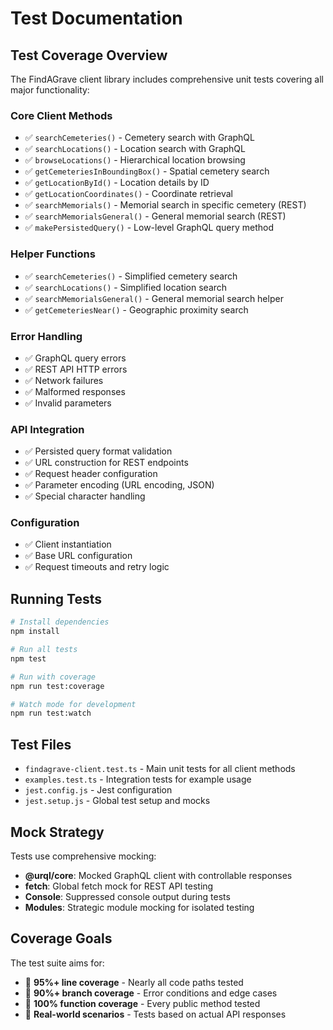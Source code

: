 # Test Documentation

## Test Coverage Overview

The FindAGrave client library includes comprehensive unit tests covering all major functionality:

### Core Client Methods

- ✅ `searchCemeteries()` - Cemetery search with GraphQL
- ✅ `searchLocations()` - Location search with GraphQL
- ✅ `browseLocations()` - Hierarchical location browsing
- ✅ `getCemeteriesInBoundingBox()` - Spatial cemetery search
- ✅ `getLocationById()` - Location details by ID
- ✅ `getLocationCoordinates()` - Coordinate retrieval
- ✅ `searchMemorials()` - Memorial search in specific cemetery (REST)
- ✅ `searchMemorialsGeneral()` - General memorial search (REST)
- ✅ `makePersistedQuery()` - Low-level GraphQL query method

### Helper Functions

- ✅ `searchCemeteries()` - Simplified cemetery search
- ✅ `searchLocations()` - Simplified location search
- ✅ `searchMemorialsGeneral()` - General memorial search helper
- ✅ `getCemeteriesNear()` - Geographic proximity search

### Error Handling

- ✅ GraphQL query errors
- ✅ REST API HTTP errors
- ✅ Network failures
- ✅ Malformed responses
- ✅ Invalid parameters

### API Integration

- ✅ Persisted query format validation
- ✅ URL construction for REST endpoints
- ✅ Request header configuration
- ✅ Parameter encoding (URL encoding, JSON)
- ✅ Special character handling

### Configuration

- ✅ Client instantiation
- ✅ Base URL configuration
- ✅ Request timeouts and retry logic

## Running Tests

```bash
# Install dependencies
npm install

# Run all tests
npm test

# Run with coverage
npm run test:coverage

# Watch mode for development
npm run test:watch
```

## Test Files

- `findagrave-client.test.ts` - Main unit tests for all client methods
- `examples.test.ts` - Integration tests for example usage
- `jest.config.js` - Jest configuration
- `jest.setup.js` - Global test setup and mocks

## Mock Strategy

Tests use comprehensive mocking:

- **@urql/core**: Mocked GraphQL client with controllable responses
- **fetch**: Global fetch mock for REST API testing
- **Console**: Suppressed console output during tests
- **Modules**: Strategic module mocking for isolated testing

## Coverage Goals

The test suite aims for:

- 🎯 **95%+ line coverage** - Nearly all code paths tested
- 🎯 **90%+ branch coverage** - Error conditions and edge cases
- 🎯 **100% function coverage** - Every public method tested
- 🎯 **Real-world scenarios** - Tests based on actual API responses
